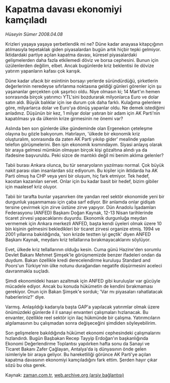 # Kapatma davası ekonomiyi kamçıladı

*Hüseyin Sümer 2008.04.08*

<tr><td class="metin" colspan="2" style="padding-top: 20px; padding-left: 5px; padding-right: 10px;">Krizleri yaşaya yaşaya şerbetlendik mi ne? Düne kadar anayasa kitapçığının atılmasıyla tepetaklak giden piyasalardan bugün artık hiçbir tepki gelmiyor. İktidardaki partiye açılan kapatma davası, küresel piyasalardaki gelişmelerden daha fazla etkilemedi döviz ve borsa cephesini. Bunun için üzülenlerden değilim, elbet. Ancak bugünlerde kriz beklentisi ile dövize yatırım yapanların kafası çok karışık.</td></tr><tr><td class="metin" colspan="2" style="padding-top: 20px; padding-left: 5px; padding-right: 10px;"><p>Düne kadar ufacık bir esintinin borsayı yerlerde süründürdüğü, şirketlerin değerlerinin neredeyse sıfırlanma noktasına geldiği günleri görenler için şu yaşananlar gerçekten çok şaşırtıcı oldu. Niye olmasın ki; 14 Mart'ın hemen sonrasında birçok yatırımcı YTL'sini bozdurarak milyonlarca Euro ve dolar satın aldı. Büyük balıklar için ise durum çok daha farklı. Kulağıma gelenlere göre, milyarlarca dolar ve Euro'ya dönüş yapanlar oldu. Ne demek istediğimi anladınız. Düşünün bir kez, 1 milyar dolar yatıran bir adam için AK Parti'nin kapatılması ya da ülkenin krize girmesinin ne önemi var? 
<p>Aslında ben son günlerde ülke gündeminde olan Ergenekon çeteleşme olayına bu gözle bakıyorum. Hatırlayın, 'ülkede bir ekonomik kriz oluşturalım, sonrasında da zaten AK Parti yıkılıp gider' mealinde yapılan telefon görüşmelerini. Ben işin ekonomik kısmındayım. Siyasi anlayış olarak bir araya gelmesi mümkün olmayan birçok kişi gözaltına alındı ya da ifadesine başvuruldu. Peki sizce de mantıklı değil mi benim aklıma gelenler?
<p>Tabii burası Ankara olunca, bu tür senaryoların yazılması normal. Çok büyük nakit parası olan insanlardan söz ediyorum. Bu kişiler için iktidarda ha AK Parti olmuş ha CHP veya yeni bir oluşum, hiç fark etmiyor. Tek hedef, kaostan kazanılan servet. Onlar için bu kadar basit bir hedef, bizim gibiler için maalesef kriz oluyor.
<p>Tabii bir tarafta bunlar yaşanırken öte yandan reel sektör ekonomide yeni bir durgunluk yaşanmaması için çaba sarf ediyor. Bir anlamda onlar gidişatı tersine çevirmek için zirve üstüne zirve yapıyor. Dün Anadolu İşadamları Federasyonu (ANFED) Başkanı Doğan Kaynak, 12-13 Nisan tarihlerinde ticaret zirvesi yapacaklarını duyurdu. Ekonomik durgunluğa meydan vermemek için Ankara merkezli ANFED, başta kendi üyeleri olmak üzere 10 bin kişinin gelmesini bekledikleri bir ticaret zirvesi organize etmiş. 1994 ve 2001 yıllarına bakıldığında, 'son krizde testten iyi geçtik' diyen ANFED Başkanı Kaynak, meydanı kriz tellallarına bırakmayacaklarını söylüyor.
<p>Evet, ülkede kriz tellallarının olduğu kesin. Cuma günü Hazine'den sorumlu Devlet Bakanı Mehmet Şimşek'le görüşmemizde benzer ifadeleri ondan da duydum. Bakan özellikle kredi derecelendirme kuruluşu Standard and Poors'un Türkiye'nin ülke notunu durağandan negatife düşürmesini aceleci davranmakla suçladı. 
<p>Şimdi ekonomideki hasarı azaltmak için ANFED gibi kuruluşlar var gücüyle mücadele ediyor. Ancak bu konuda hükümetin de kendini bırakmaması gerekiyor. Onun için Bakan Şimşek'e sorduk; 'Var mı piyasaları rahatlatacak haberleriniz?' diye.
<p>Varmış. Anlaşıldığı kadarıyla başta GAP'a yapılacak yatırımlar olmak üzere önümüzdeki günlerde il il sanayi envanteri çalışmaları hızlanacak. Bu envanter, özellikle reel sektör için ilaç hükmünde bir çalışma. Yatırımcıların algılamasının bu çalışmadan sonra değişeceğini şimdiden söyleyebilirim. 
<p>Son gelişmelere bakıldığında hükümet ekonomi cephesindeki çalışmalarını hızlandırdı. Bugün Başbakan Recep Tayyip Erdoğan'ın başkanlığında Ekonomi Değerlendirme Toplantısı yapılırken hafta sonu da Sanayi ve Ticaret Bakanı Zafer Çağlayan, Antalya'da iş dünyasının önde gelen isimleriyle bir araya geliyor. Bu hareketliliği görünce AK Parti'ye açılan kapatma davasının ekonomiyi kamçıladığını fark ettim. Şerden hayır çıkar sözü bu olsa gerek.<br/></p></p></p></p></p></p></p></p></td></tr>

Kaynak: [zaman.com.tr](http://zaman.com.tr/yazar.do?yazino=674843), [web.archive.org (arşiv bağlantısı)](http://web.archive.org/web/20080503061859/http://www.zaman.com.tr:80/yazar.do?yazino=674843)
